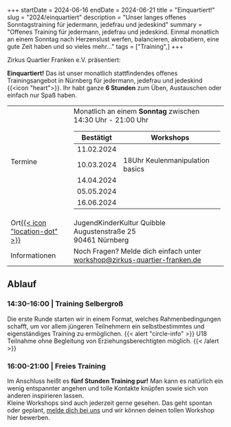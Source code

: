 +++
startDate = 2024-06-16
endDate = 2024-06-21
title = "Einquartiert!"
slug =  "2024/einquartiert"
description = "Unser langes offenes Sonntagstraining für jedermann, jedefrau und jedeskind"
summary = "Offenes Training für jedermann, jedefrau und jedeskind. Einmal monatlich an einem Sonntag nach Herzenslust werfen, balancieren, akrobatiern, eine gute Zeit haben und so vieles mehr..."
tags = ["Training",]
+++

Zirkus Quartier Franken e.V. präsentiert:

**Einquartiert!** Das ist unser monatlich stattfindendes offenes Trainingsangebot in Nürnberg für jedermann, jedefrau und jedeskind {{<icon "heart">}}. Ihr habt ganze **6 Stunden** zum Üben, Austauschen oder einfach nur Spaß haben.


|||
|---|---|
|Termine| Monatlich an einem **Sonntag** zwischen <br>14:30 Uhr - 21:00 Uhr<table><tr> <th>Bestätigt</th><th>Workshops</th></tr> <tbody>  <tr> <td>11.02.2024</td>  </tr>  <tr>  <td>10.03.2024</td> <td>18Uhr Keulenmanipulation basics</td>  </tr>  <tr>  <td>14.04.2024</td> </tr><tr>  <td>05.05.2024</td> </tr> <tr>  <td>16.06.2024</td> </tr></tbody>  </table> |
|Ort[{{< icon "location-dot" >}}](https://maps.app.goo.gl/vjqVtLmMPJ3i9Spj7)|JugendKinderKultur Quibble<br>Augustenstraße 25<br>90461 Nürnberg|
|Informationen| Noch Fragen? Melde dich einfach unter workshop@zirkus-quartier-franken.de|


## Ablauf
### 14:30-16:00 | Training Selbergroß
Die erste Runde starten wir in einem Format, welches Rahmenbedingungen schafft, um vor allem jüngeren Teilnehmern ein selbstbestimmtes und eigenständiges Training zu ermöglichen.
{{< alert "circle-info" >}}
U18 Teilnahme ohne Begleitung von Erziehungsberechtigten möglich.
{{< /alert >}}

### 16:00-21:00 | Freies Training
Im Anschluss heißt es **fünf Stunden Training pur!** Man kann es natürlich ein wenig entspannter angehen und tolle Kontakte knüpfen sowie sich von anderen inspirieren lassen.  
Kleine Workshops sind auch jederzeit gerne gesehen. Das geht spontan oder geplant, [melde dich bei uns](mailto:workshop@zirkus-quartier-franken.de) und wir können deinen tollen Workshop hier bewerben.
